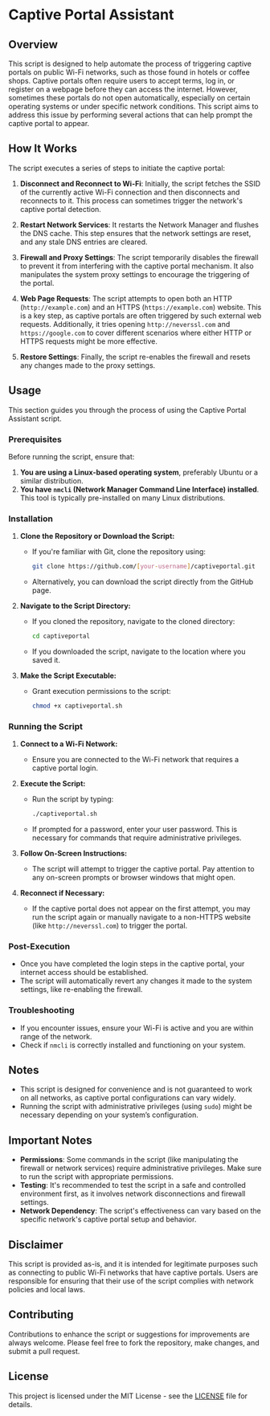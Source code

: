 # Captive Portal Assistant

## Overview
This script is designed to help automate the process of triggering captive portals on public Wi-Fi networks, such as those found in hotels or coffee shops. Captive portals often require users to accept terms, log in, or register on a webpage before they can access the internet. However, sometimes these portals do not open automatically, especially on certain operating systems or under specific network conditions. This script aims to address this issue by performing several actions that can help prompt the captive portal to appear.

## How It Works
The script executes a series of steps to initiate the captive portal:

1. **Disconnect and Reconnect to Wi-Fi**: Initially, the script fetches the SSID of the currently active Wi-Fi connection and then disconnects and reconnects to it. This process can sometimes trigger the network's captive portal detection.

2. **Restart Network Services**: It restarts the Network Manager and flushes the DNS cache. This step ensures that the network settings are reset, and any stale DNS entries are cleared.

3. **Firewall and Proxy Settings**: The script temporarily disables the firewall to prevent it from interfering with the captive portal mechanism. It also manipulates the system proxy settings to encourage the triggering of the portal.

4. **Web Page Requests**: The script attempts to open both an HTTP (`http://example.com`) and an HTTPS (`https://example.com`) website. This is a key step, as captive portals are often triggered by such external web requests. Additionally, it tries opening `http://neverssl.com` and `https://google.com` to cover different scenarios where either HTTP or HTTPS requests might be more effective.

5. **Restore Settings**: Finally, the script re-enables the firewall and resets any changes made to the proxy settings.

## Usage
This section guides you through the process of using the Captive Portal Assistant script.

### Prerequisites
Before running the script, ensure that:
1. **You are using a Linux-based operating system**, preferably Ubuntu or a similar distribution.
2. **You have `nmcli` (Network Manager Command Line Interface) installed**. This tool is typically pre-installed on many Linux distributions.

### Installation
1. **Clone the Repository or Download the Script:**
   - If you're familiar with Git, clone the repository using:
     ```bash
     git clone https://github.com/[your-username]/captiveportal.git
     ```
   - Alternatively, you can download the script directly from the GitHub page.

2. **Navigate to the Script Directory:**
   - If you cloned the repository, navigate to the cloned directory:
     ```bash
     cd captiveportal
     ```
   - If you downloaded the script, navigate to the location where you saved it.

3. **Make the Script Executable:**
   - Grant execution permissions to the script:
     ```bash
     chmod +x captiveportal.sh
     ```

### Running the Script
1. **Connect to a Wi-Fi Network:**
   - Ensure you are connected to the Wi-Fi network that requires a captive portal login.

2. **Execute the Script:**
   - Run the script by typing:
     ```bash
     ./captiveportal.sh
     ```
   - If prompted for a password, enter your user password. This is necessary for commands that require administrative privileges.

3. **Follow On-Screen Instructions:**
   - The script will attempt to trigger the captive portal. Pay attention to any on-screen prompts or browser windows that might open.

4. **Reconnect if Necessary:**
   - If the captive portal does not appear on the first attempt, you may run the script again or manually navigate to a non-HTTPS website (like `http://neverssl.com`) to trigger the portal.

### Post-Execution
- Once you have completed the login steps in the captive portal, your internet access should be established.
- The script will automatically revert any changes it made to the system settings, like re-enabling the firewall.

### Troubleshooting
- If you encounter issues, ensure your Wi-Fi is active and you are within range of the network.
- Check if `nmcli` is correctly installed and functioning on your system.

## Notes
- This script is designed for convenience and is not guaranteed to work on all networks, as captive portal configurations can vary widely.
- Running the script with administrative privileges (using `sudo`) might be necessary depending on your system’s configuration.

## Important Notes
- **Permissions**: Some commands in the script (like manipulating the firewall or network services) require administrative privileges. Make sure to run the script with appropriate permissions.
- **Testing**: It's recommended to test the script in a safe and controlled environment first, as it involves network disconnections and firewall settings.
- **Network Dependency**: The script's effectiveness can vary based on the specific network's captive portal setup and behavior.

## Disclaimer
This script is provided as-is, and it is intended for legitimate purposes such as connecting to public Wi-Fi networks that have captive portals. Users are responsible for ensuring that their use of the script complies with network policies and local laws.

## Contributing
Contributions to enhance the script or suggestions for improvements are always welcome. Please feel free to fork the repository, make changes, and submit a pull request.

## License
This project is licensed under the MIT License - see the [LICENSE](LICENSE) file for details.


